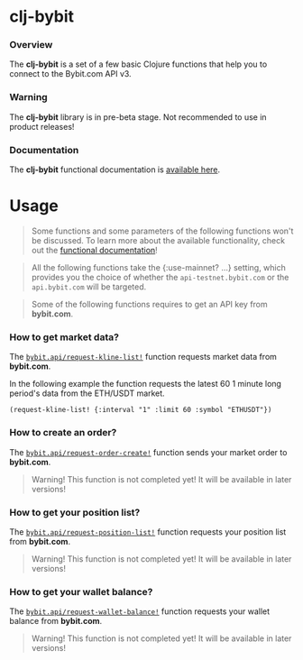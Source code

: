 
# clj-bybit

### Overview

The <strong>clj-bybit</strong> is a set of a few basic Clojure functions that
help you to connect to the Bybit.com API v3.

### Warning

The <strong>clj-bybit</strong> library is in pre-beta stage.
Not recommended to use in product releases!

### Documentation

The <strong>clj-bybit</strong> functional documentation is [available here](documentation/COVER.md).

# Usage

> Some functions and some parameters of the following functions won't be discussed.
  To learn more about the available functionality, check out the
  [functional documentation](documentation/COVER.md)!

> All the following functions take the {:use-mainnet? ...} setting, which provides
  you the choice of whether the `api-testnet.bybit.com` or the `api.bybit.com`
  will be targeted.

> Some of the following functions requires to get an API key from <strong>bybit.com</strong>.

### How to get market data?

The [`bybit.api/request-kline-list!`](documentation/clj/bybit/API.md#request-kline-list)
function requests market data from <strong>bybit.com</strong>.

In the following example the function requests the latest 60 1 minute long period's
data from the ETH/USDT market.

```
(request-kline-list! {:interval "1" :limit 60 :symbol "ETHUSDT"})
```

### How to create an order?

The [`bybit.api/request-order-create!`](documentation/clj/bybit/API.md#request-order-create)
function sends your market order to <strong>bybit.com</strong>.

> Warning!
  This function is not completed yet! It will be available in later versions!

### How to get your position list?

The [`bybit.api/request-position-list!`](documentation/clj/bybit/API.md#request-position-list)
function requests your position list from <strong>bybit.com</strong>.

> Warning!
  This function is not completed yet! It will be available in later versions!

### How to get your wallet balance?

The [`bybit.api/request-wallet-balance!`](documentation/clj/bybit/API.md#request-wallet-balance)
function requests your wallet balance from <strong>bybit.com</strong>.

> Warning!
  This function is not completed yet! It will be available in later versions!
